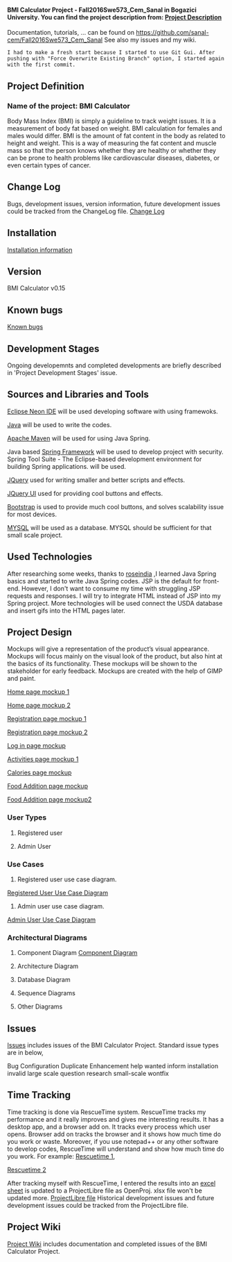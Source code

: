 #### BMI Calculator Project - Fall2016Swe573_Cem_Sanal in Bogazici University. You can find the project description from: [Project Description](https://github.com/sanal-cem/Fall2016Swe573_Cem_Sanal/wiki/Project-Description)

Documentation, tutorials, ... can be found on https://github.com/sanal-cem/Fall2016Swe573_Cem_Sanal
See also my issues and my wiki.

```
I had to make a fresh start because I started to use Git Gui. After pushing with "Force Overwrite Existing Branch" option, I started again with the first commit.
```

## Project Definition

### Name of the project: BMI Calculator

Body Mass Index (BMI) is simply a guideline to track weight issues. It is a measurement of body fat based on weight. BMI calculation for females and males would differ. BMI is the amount of fat content in the body as related to height and weight. This is a way of measuring the fat content and muscle mass so that the person knows whether they are healthy or whether they can be prone to health problems like cardiovascular diseases, diabetes, or even certain types of cancer.

## Change Log

Bugs, development issues, version information, future development issues could be tracked from the ChangeLog file.
[Change Log](https://github.com/sanal-cem/Fall2016Swe573_Cem_Sanal/blob/master/BMISystem/ChangeLog)

## Installation

[Installation information](https://github.com/sanal-cem/Fall2016Swe573_Cem_Sanal/blob/master/BMISystem/INSTALLING)

## Version

BMI Calculator v0.15

## Known bugs

[Known bugs](https://github.com/sanal-cem/Fall2016Swe573_Cem_Sanal/blob/master/BMISystem/ChangeLog)

## Development Stages

Ongoing developemnts and completed developments are briefly described in 'Project Development Stages' issue.


## Sources and Libraries and Tools

[Eclipse Neon IDE](http://www.eclipse.org) will be used developing software with using framewoks.

[Java](https://www.java.com) will be used to write the codes.

[Apache Maven](https://maven.apache.org/) will be used for using Java Spring.

Java based [Spring Framework](http://projects.spring.io/spring-framework/) will be used to develop project with security.
Spring Tool Suite - The Eclipse-based development environment for building Spring applications. will be used.

[JQuery](http://jquery.com) used for writing smaller and better scripts and effects.

[JQuery UI](http://jqueryui.com) used for providing cool buttons and effects.

[Bootstrap](http://getbootstrap.com/getting-started/#download) is used to provide much cool buttons, and solves scalability issue for most devices.

[MYSQL](http://www.mysql.com) will be used as a database. MYSQL should be sufficient for that small scale project.


## Used Technologies

After researching some weeks, thanks to [roseindia](http://www.roseindia.net/spring/) ,I learned Java Spring basics and started to write Java Spring codes. JSP is the default for front-end. However, I don't want to consume my time with struggling JSP requests and responses. I will try to integrate HTML instead of JSP into my Spring project.
More technologies will be used connect the USDA database and insert gifs into the HTML pages later.


## Project Design

Mockups will give a representation of the product’s visual appearance. Mockups will focus mainly on the visual look of the product, but also hint at the basics of its functionality. These mockups will be shown to the stakeholder for early feedback. Mockups are created with the help of GIMP and paint.

[Home page mockup 1](https://github.com/sanal-cem/Fall2016Swe573_Cem_Sanal/tree/master/DOC/Home.png)

[Home page mockup 2](https://github.com/sanal-cem/Fall2016Swe573_Cem_Sanal/tree/master/DOC/Home2.png)

[Registration page mockup 1](https://github.com/sanal-cem/Fall2016Swe573_Cem_Sanal/tree/master/DOC/Registration%201.png)

[Registration page mockup 2](https://github.com/sanal-cem/Fall2016Swe573_Cem_Sanal/tree/master/DOC/Registration%202.png)

[Log in page mockup](https://github.com/sanal-cem/Fall2016Swe573_Cem_Sanal/tree/master/DOC/LogIn.png)

[Activities page mockup 1](https://github.com/sanal-cem/Fall2016Swe573_Cem_Sanal/tree/master/DOC/Activities.png)

[Calories page mockup](https://github.com/sanal-cem/Fall2016Swe573_Cem_Sanal/tree/master/DOC/Calories.png)

[Food Addition page mockup](https://github.com/sanal-cem/Fall2016Swe573_Cem_Sanal/tree/master/DOC/Food_add_breakfast.png)

[Food Addition page mockup2](https://github.com/sanal-cem/Fall2016Swe573_Cem_Sanal/tree/master/DOC/Food_add_breakfast2.png)

### User Types
1. Registered user

2. Admin User

### Use Cases
1. Registered user use case diagram.

[Registered User Use Case Diagram](https://github.com/sanal-cem/Fall2016Swe573_Cem_Sanal/tree/master/DOC/UC_Reg_User.png)

1. Admin user use case diagram.

[Admin User Use Case Diagram](https://github.com/sanal-cem/Fall2016Swe573_Cem_Sanal/blob/master/DOC/UC_Admin_User.png)

### Architectural Diagrams
1. Component Diagram
[Component Diagram](https://github.com/sanal-cem/Fall2016Swe573_Cem_Sanal/blob/master/DOC/Component_BMI.png)

2. Architecture Diagram

3. Database Diagram

4. Sequence Diagrams

5. Other Diagrams


## Issues

[Issues](https://github.com/sanal-cem/Fall2016Swe573_Cem_Sanal/issues) includes issues of the BMI Calculator Project.
Standard issue types are in below,

Bug
Configuration
Duplicate
Enhancement
help wanted
inform
installation
invalid
large scale
question
research
small-scale
wontfix

## Time Tracking

Time tracking is done via RescueTime system. RescueTime tracks my performance and it really improves and gives me interesting results. It has a desktop app, and a browser add on. It tracks every process which user opens. Browser add on tracks the browser and it shows how much time do you work or waste. Moreover, if you use notepad++ or any other software to develop codes, RescueTime will understand and show how much time do you work. For example: [Rescuetime 1](https://github.com/sanal-cem/Fall2016Swe573_Cem_Sanal/tree/master/DOC/RescueTime%20Doc/activities.png),

[Rescuetime 2](https://github.com/sanal-cem/Fall2016Swe573_Cem_Sanal/tree/master/DOC/RescueTime%20Doc/yearly.png)

After tracking myself with RescueTime, I entered the results into an [excel sheet](https://github.com/sanal-cem/Fall2016Swe573_Cem_Sanal/tree/master/DOC/Gantt_Chart_BMI.xlsx)
is updated to a ProjectLibre file as OpenProj. xlsx file won't be updated more.
[ProjectLibre file](https://github.com/sanal-cem/Fall2016Swe573_Cem_Sanal/tree/master/DOC/bmi.pod)
Historical development issues and future development issues could be tracked from the ProjectLibre file.


## Project Wiki

[Project Wiki](https://github.com/sanal-cem/Fall2016Swe573_Cem_Sanal/wiki) includes documentation and completed issues of the BMI Calculator Project.